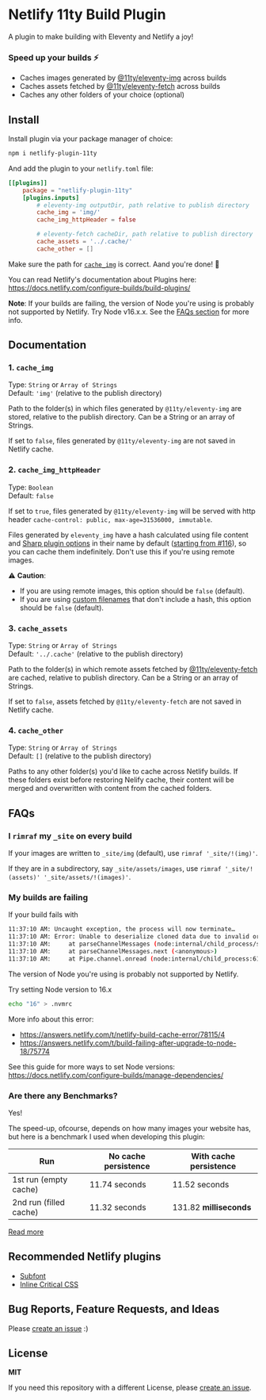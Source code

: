 # Netlify 11ty Build Plugin

A plugin to make building with Eleventy and Netlify a joy!

### Speed up your builds ⚡

- Caches images generated by
  [@11ty/eleventy-img](https://github.com/11ty/eleventy-img) across builds
- Caches assets fetched by
  [@11ty/eleventy-fetch](https://github.com/11ty/eleventy-fetch) across builds
- Caches any other folders of your choice (optional)

## Install

Install plugin via your package manager of choice:

```bash
npm i netlify-plugin-11ty
```

And add the plugin to your `netlify.toml` file:

```toml
[[plugins]]
    package = "netlify-plugin-11ty"
    [plugins.inputs]
        # eleventy-img outputDir, path relative to publish directory
        cache_img = 'img/'
        cache_img_httpHeader = false

        # eleventy-fetch cacheDir, path relative to publish directory
        cache_assets = '../.cache/'
        cache_other = []
```

Make sure the path for [`cache_img`](#1-cache_img) is correct. Aand you're done!
🥳

You can read Netlify's documentation about Plugins here:
https://docs.netlify.com/configure-builds/build-plugins/

**Note**: If your builds are failing, the version of Node
you're using is probably not supported by Netlify.
Try Node v16.x.x.
See the [FAQs section](#my-builds-are-failing) for more info.

## Documentation

### 1. `cache_img`

Type: `String` or `Array of Strings`  
Default: `'img'` (relative to the publish directory)

Path to the folder(s) in which files generated by `@11ty/eleventy-img` are
stored, relative to the publish directory. Can be a String or an array of
Strings.

If set to `false`, files generated by `@11ty/eleventy-img` are not saved in
Netlify cache.

### 2. `cache_img_httpHeader`

Type: `Boolean`  
Default: `false`

If set to `true`, files generated by `@11ty/eleventy-img` will be served with
http header `cache-control: public, max-age=31536000, immutable`.

Files generated by `eleventy_img` have a hash calculated using file content and
[Sharp plugin options](https://www.11ty.dev/docs/plugins/image/#advanced-control-of-sharp-image-processor)
in their name by default
([starting from #116](https://github.com/11ty/eleventy-img/pull/116)), so you
can cache them indefinitely. Don't use this if you're using remote images.

:warning: **Caution**:

- If you are using remote images, this option should be `false` (default).
- If you are using
  [custom filenames](https://www.11ty.dev/docs/plugins/image/#custom-filenames-new-in-image-0.4.0)
  that don't include a hash, this option should be `false` (default).

### 3. `cache_assets`

Type: `String` or `Array of Strings`  
Default: `'../.cache'` (relative to the publish directory)

Path to the folder(s) in which remote assets fetched by
[@11ty/eleventy-fetch](https://github.com/11ty/eleventy-fetch) are cached,
relative to publish directory. Can be a String or an array of Strings.

If set to `false`, assets fetched by `@11ty/eleventy-fetch` are not saved in
Netlify cache.

### 4. `cache_other`

Type: `String` or `Array of Strings`  
Default: `[]` (relative to the publish directory)

Paths to any other folder(s) you'd like to cache across Netlify builds. If these
folders exist before restoring Nelify cache, their content will be merged and
overwritten with content from the cached folders.

## FAQs

### I `rimraf` my `_site` on every build

If your images are written to `_site/img` (default), use
`rimraf '_site/!(img)'`.

If they are in a subdirectory, say `_site/assets/images`, use
`rimraf '_site/!(assets)' '_site/assets/!(images)'`.

### My builds are failing

If your build fails with
```bash
11:37:10 AM: Uncaught exception, the process will now terminate…
11:37:10 AM: Error: Unable to deserialize cloned data due to invalid or unsupported version.
11:37:10 AM:     at parseChannelMessages (node:internal/child_process/serialization:97:20)
11:37:10 AM:     at parseChannelMessages.next (<anonymous>)
11:37:10 AM:     at Pipe.channel.onread (node:internal/child_process:619:18)
```

The version of Node you're using is probably not supported by Netlify.

Try setting Node version to 16.x

```bash
echo "16" > .nvmrc
```

More info about this error:
- https://answers.netlify.com/t/netlify-build-cache-error/78115/4
- https://answers.netlify.com/t/build-failing-after-upgrade-to-node-18/75774

See this guide for more ways to set Node versions:
https://docs.netlify.com/configure-builds/manage-dependencies/

### Are there any Benchmarks?

Yes!

The speed-up, ofcourse, depends on how many images your website has, but here is
a benchmark I used when developing this plugin:

| Run                    | No cache persistence | With cache persistence  |
| ---------------------- | -------------------- | ----------------------- |
| 1st run (empty cache)  | 11.74 seconds        | 11.52 seconds           |
| 2nd run (filled cache) | 11.32 seconds        | 131.82 **milliseconds** |

[Read more](https://github.com/11ty/eleventy-img/pull/116#issuecomment-882870369)



## Recommended Netlify plugins

- [Subfont](https://github.com/munter/netlify-plugin-subfont)
- [Inline Critical CSS](https://github.com/Tom-Bonnike/netlify-plugin-inline-critical-css#readme)

## Bug Reports, Feature Requests, and Ideas

Please
[create an issue](https://github.com/zeroby0/netlify-plugin-11ty/issues/new/) :)

## License

**MIT**

If you need this repository with a different License, please
[create an issue](https://github.com/zeroby0/netlify-plugin-11ty/issues/new/).
